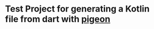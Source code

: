 # Test Project for generating a Kotlin file from dart with [pigeon](https://pub.dev/packages/pigeon)
